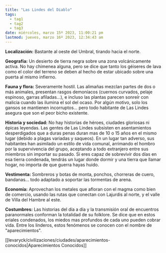 ```yaml
---
title: "Las Lindes del Diablo"
tags:
  - tag1
  - tag2
  - tag3
date: miércoles, marzo 15º 2023, 11:00:21 pm
lastmod: jueves, marzo 16º 2023, 12:34:43 am
---
```


**Localización:** Bastante al oeste del Umbral, tirando hacia el norte.

**Geografía:** Un desierto de tierra negra sobre una zona volcánicamente activa. No hay chimenea alguna, pero se dice que tanto los géiseres de lava como el color del terreno se deben al hecho de estar ubicado sobre una puerta al mismo infierno.

**Fauna y flora:** Severamente hostil. Las alimañas mezclan partes de dos o más animales, presentan rasgos demoníacos (cuernos curvados, pelaje espinoso, garras afiladas...), e incluso las plantas parecen sonreír con malicia cuando las ilumina el sol del ocaso. Por algún motivo, solo los gansos se mantienen incorruptos... pero todo habitante de Las Lindes asegura que son el peor bicho existente.

**Historia y sociedad:** No hay historias de héroes, ciudades gloriosas ni épicas leyendas. Las gentes de Las Lindes subsisten en asentamientos desperdigados que a duras penas duran mas de 10 o 15 años en el mismo lugar (debido a plagas variadas y saqueos). En un lugar tan adverso, sus habitantes han asimilado un estilo de vida comunal, arrimando el hombro por la supervivencia del grupo, aceptando a todo extranjero entre sus miembros sin importar su pasado. Si eres capaz de sobrevivir dos días en esa tierra condenada, tendrás un lugar donde dormir y una tierra que llamar hogar, no importa de que guerra hayas huido.

**Vestimenta:** Sombreros y botas de monta, ponchos, chorreras de cuero, bandanas... todo adaptado a soportar las tormentas de arena.

**Economía:** Aprovechan los metales que afloran con el magma como bien de comercio, usando las rutas que conectan con Lajurdis al norte, y el valle de Villa del Hambre al este.

**Costumbres:** Las historias del día a día y la transmisión oral de encuentros paranormales conforman la totalidad de su folklore. Se dice que en estos eriales condenados, los miedos mas profundos de cada uno pueden cobrar vida. Entre los linderos, estos fenómenos se conocen con el nombre de "aparecimientos".

[[levaryck/civilizaciones/ciudades/aparecimientos-conocidos|Aparecimientos Conocidos]]